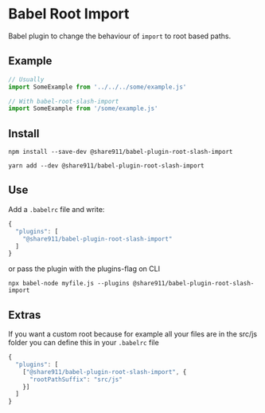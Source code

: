 # Babel Root Import
Babel plugin to change the behaviour of `import` to root based paths.<br>

## Example
```javascript
// Usually
import SomeExample from '../../../some/example.js'

// With babel-root-slash-import
import SomeExample from '/some/example.js'
```

## Install
```
npm install --save-dev @share911/babel-plugin-root-slash-import
```

```
yarn add --dev @share911/babel-plugin-root-slash-import
```

## Use
Add a `.babelrc` file and write:
```javascript
{
  "plugins": [
    "@share911/babel-plugin-root-slash-import"
  ]
}
```
or pass the plugin with the plugins-flag on CLI
```
npx babel-node myfile.js --plugins @share911/babel-plugin-root-slash-import
```

## Extras
If you want a custom root because for example all your files are in the src/js folder you can define this in your `.babelrc` file
```javascript
{
  "plugins": [
    ["@share911/babel-plugin-root-slash-import", {
      "rootPathSuffix": "src/js"
    }]
  ]
}
```
